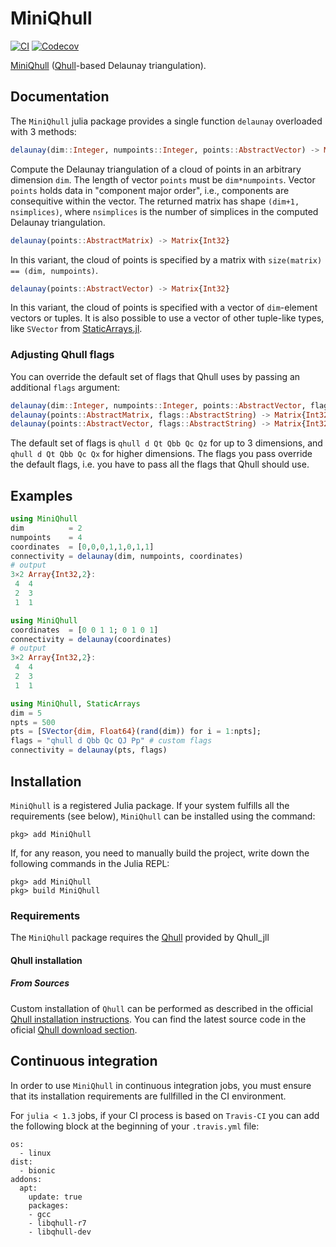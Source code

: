 # MiniQhull

[![CI](https://github.com/gridap/MiniQhull.jl/workflows/CI/badge.svg)](https://github.com/gridap/MiniQhull.jl/actions)
[![Codecov](https://codecov.io/gh/gridap/MiniQhull.jl/branch/master/graph/badge.svg)](https://codecov.io/gh/gridap/MiniQhull.jl)

[MiniQhull](https://github.com/gridap/MiniQhull.jl) ([Qhull](http://www.qhull.org/)-based Delaunay triangulation).

## Documentation

The `MiniQhull` julia package provides a single function `delaunay` overloaded with 3 methods:

```julia
delaunay(dim::Integer, numpoints::Integer, points::AbstractVector) -> Matrix{Int32}
```

Compute the Delaunay triangulation of a cloud of points in an arbitrary dimension `dim`. The length of vector `points` must be `dim*numpoints`. Vector `points` holds data in "component major order", i.e., components are consequitive within the vector. The returned matrix has shape `(dim+1, nsimplices)`, where `nsimplices` is the number of
simplices in the computed Delaunay triangulation.

```julia
delaunay(points::AbstractMatrix) -> Matrix{Int32}
```

In this variant, the cloud of points is specified by a matrix with `size(matrix) == (dim, numpoints)`.

```julia
delaunay(points::AbstractVector) -> Matrix{Int32}
```

In this variant, the cloud of points is specified with a vector of `dim`-element vectors or
tuples. It is also possible to use a vector of other tuple-like types, like `SVector` from
[StaticArrays.jl](https://github.com/JuliaArrays/StaticArrays.jl).

### Adjusting Qhull flags

You can override the default set of flags that Qhull uses by passing
an additional `flags` argument:

```julia
delaunay(dim::Integer, numpoints::Integer, points::AbstractVector, flags::AbstractString) -> Matrix{Int32}
delaunay(points::AbstractMatrix, flags::AbstractString) -> Matrix{Int32}
delaunay(points::AbstractVector, flags::AbstractString) -> Matrix{Int32}
```

The default set of flags is `qhull d Qt Qbb Qc Qz` for up to 3 dimensions, and `qhull d Qt Qbb Qc Qx` for higher dimensions. The flags you pass override the default flags, i.e. you have to pass all the flags that Qhull should use.

## Examples

```julia
using MiniQhull
dim          = 2
numpoints    = 4
coordinates  = [0,0,0,1,1,0,1,1]
connectivity = delaunay(dim, numpoints, coordinates)
# output
3×2 Array{Int32,2}:
 4  4
 2  3
 1  1
```

```julia
using MiniQhull
coordinates  = [0 0 1 1; 0 1 0 1]
connectivity = delaunay(coordinates)
# output
3×2 Array{Int32,2}:
 4  4
 2  3
 1  1
```

```julia
using MiniQhull, StaticArrays
dim = 5
npts = 500
pts = [SVector{dim, Float64}(rand(dim)) for i = 1:npts];
flags = "qhull d Qbb Qc QJ Pp" # custom flags
connectivity = delaunay(pts, flags)
```

## Installation

`MiniQhull` is a registered Julia package. If your system fulfills all the requirements (see below), `MiniQhull` can be installed using the command:

```
pkg> add MiniQhull
```

If, for any reason, you need to manually build the project, write down the following commands in the Julia REPL:
```
pkg> add MiniQhull
pkg> build MiniQhull
```

### Requirements

The `MiniQhull` package requires the [Qhull](http://www.qhull.org/) provided by Qhull_jll


#### Qhull installation

##### From Sources

Custom installation of `Qhull` can be performed as described in the official [Qhull installation instructions](http://www.qhull.org/README.txt).
You can find the latest source code in the oficial [Qhull download section](http://www.qhull.org/download/).

## Continuous integration

In order to use `MiniQhull` in continuous integration jobs, you must ensure that its installation requirements are fullfilled in the CI environment.

For `julia < 1.3` jobs, if your CI process is based on `Travis-CI` you can add the following block at the beginning of your `.travis.yml` file:

```
os:
  - linux
dist:
  - bionic
addons:
  apt:
    update: true
    packages:
    - gcc
    - libqhull-r7
    - libqhull-dev
```

